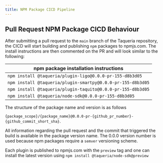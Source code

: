 ```yaml
---
title: NPM Package CICD Pipeline
---
```


## Pull Request NPM Package CICD Behaviour

After submitting a pull request to the `main` branch of the Taqueria repository, the CICD will start building and publishing `npm` packages to npmjs.com. The install instructions are then commented on the PR and will look similar to the following:

| npm package installation instructions                       |
| ----------------------------------------------------------- |
| `npm install @taqueria/plugin-ligo@0.0.0-pr-155-d8b3d05`    |
| `npm install @taqueria/plugin-smartpy@0.0.0-pr-155-d8b3d05` |
| `npm install @taqueria/plugin-taquito@0.0.0-pr-155-d8b3d05` |
| `npm install @taqueria/node-sdk@0.0.0-pr-155-d8b3d05`       |

The structure of the package name and version is as follows

`{package_scope}/{package_name}@0.0.0-pr-{github_pr_number}-{github_commit_short_sha}`.

All information regarding the pull request and the commit that triggered the build is available in the package version name. The 0.0.0 version number is used because npm packages require a `semver` versioning scheme.

Each plugin is published to npmjs.com with the `preview` tag and one can install the latest version using `npm install @taqueria/node-sdk@preview`
